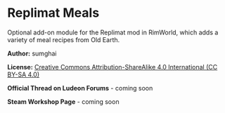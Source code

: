 # Replimat Meals
Optional add-on module for the Replimat mod in RimWorld, which adds a variety of meal recipes from Old Earth. 

**Author:** sumghai

**License:** [Creative Commons Attribution-ShareAlike 4.0 International (CC BY-SA 4.0)](http://www.creativecommons.org/licenses/by-sa/4.0/)

**Official Thread on Ludeon Forums** - coming soon

**Steam Workshop Page** - coming soon
